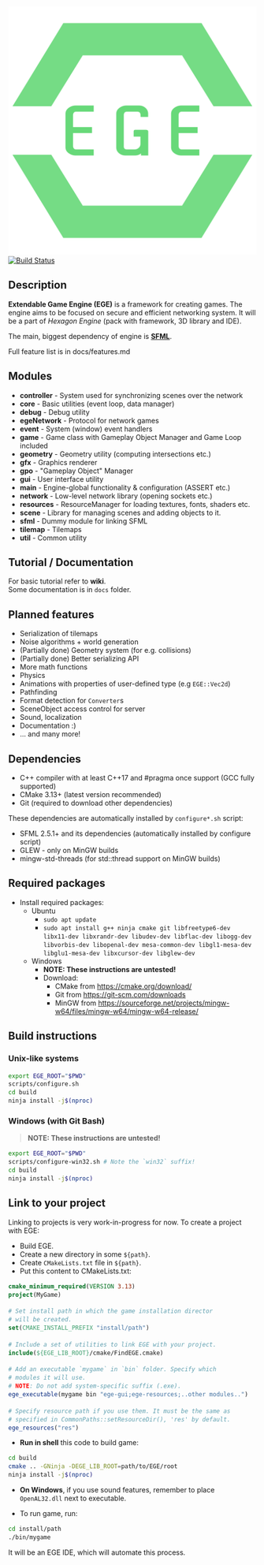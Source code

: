![Icon](https://raw.githubusercontent.com/hexagon-engine/resources/main/icons/hexagon-ege-ghi.svg.png)  
[![Build Status](https://travis-ci.com/hexagon-engine/ege.svg?branch=master)](https://travis-ci.com/hexagon-engine/ege)  

## Description
**Extendable Game Engine (EGE)** is a framework for creating games. The engine aims to be focused on secure and efficient networking system. It will be a part of *Hexagon Engine* (pack with framework, 3D library and IDE).  

The main, biggest dependency of engine is [**SFML**](https://github.com/sfml/SFML).  

Full feature list is in docs/features.md

## Modules
* **controller** - System used for synchronizing scenes over the network
* **core** - Basic utilities (event loop, data manager)
* **debug** - Debug utility
* **egeNetwork** - Protocol for network games
* **event** - System (window) event handlers
* **game** - Game class with Gameplay Object Manager and Game Loop included
* **geometry** - Geometry utility (computing intersections etc.)
* **gfx** - Graphics renderer
* **gpo** - "Gameplay Object" Manager
* **gui** - User interface utility
* **main** - Engine-global functionality & configuration (ASSERT etc.)
* **network** - Low-level network library (opening sockets etc.)
* **resources** - ResourceManager for loading textures, fonts, shaders etc.
* **scene** - Library for managing scenes and adding objects to it.
* **sfml** - Dummy module for linking SFML
* **tilemap** - Tilemaps
* **util** - Common utility

## Tutorial / Documentation
For basic tutorial refer to **wiki**.  
Some documentation is in `docs` folder.

## Planned features
* Serialization of tilemaps
* Noise algorithms + world generation
* (Partially done) Geometry system (for e.g. collisions)
* (Partially done) Better serializing API
* More math functions
* Physics
* Animations with properties of user-defined type (e.g `EGE::Vec2d`)
* Pathfinding
* Format detection for `Converter`s
* SceneObject access control for server
* Sound, localization
* Documentation :)
* ... and many more!

## Dependencies
* C++ compiler with at least C++17 and #pragma once support (GCC fully supported)
* CMake 3.13+ (latest version recommended)
* Git (required to download other dependencies)

These dependencies are automatically installed by `configure*.sh` script:
* SFML 2.5.1+ and its dependencies (automatically installed by configure script)
* GLEW - only on MinGW builds
* mingw-std-threads (for std::thread support on MinGW builds)

## Required packages
* Install required packages:
  * Ubuntu
    - `sudo apt update`
    - `sudo apt install g++ ninja cmake git libfreetype6-dev libx11-dev libxrandr-dev libudev-dev libflac-dev libogg-dev libvorbis-dev libopenal-dev mesa-common-dev libgl1-mesa-dev libglu1-mesa-dev libxcursor-dev libglew-dev`
  * Windows
    - **NOTE: These instructions are untested!**
    - Download:
      - CMake from https://cmake.org/download/
      - Git from https://git-scm.com/downloads
      - MinGW from https://sourceforge.net/projects/mingw-w64/files/mingw-w64/mingw-w64-release/

## Build instructions
### Unix-like systems
```bash
export EGE_ROOT="$PWD"
scripts/configure.sh
cd build
ninja install -j$(nproc)
```

### Windows (with Git Bash)
> **NOTE: These instructions are untested!**
```bash
export EGE_ROOT="$PWD"
scripts/configure-win32.sh # Note the `win32` suffix!
cd build
ninja install -j$(nproc)
```

## Link to your project
Linking to projects is very work-in-progress for now. To create a project with EGE:

* Build EGE.
* Create a new directory in some `${path}`.
* Create `CMakeLists.txt` file in `${path}`.
* Put this content to CMakeLists.txt:
```cmake
cmake_minimum_required(VERSION 3.13)
project(MyGame)

# Set install path in which the game installation director
# will be created.
set(CMAKE_INSTALL_PREFIX "install/path")

# Include a set of utilities to link EGE with your project.
include(${EGE_LIB_ROOT}/cmake/FindEGE.cmake)

# Add an executable `mygame` in `bin` folder. Specify which
# modules it will use.
# NOTE: Do not add system-specific suffix (.exe).
ege_executable(mygame bin "ege-gui;ege-resources;..other modules..")

# Specify resource path if you use them. It must be the same as
# specified in CommonPaths::setResourceDir(), 'res' by default.
ege_resources("res")

```
* **Run in shell** this code to build game:
```bash
cd build
cmake .. -GNinja -DEGE_LIB_ROOT=path/to/EGE/root
ninja install -j$(nproc)
```
* **On Windows**, if you use sound features, remember to place `OpenAL32.dll` next to executable.

* To run game, run:
```bash
cd install/path
./bin/mygame
```

It will be an EGE IDE, which will automate this process.
